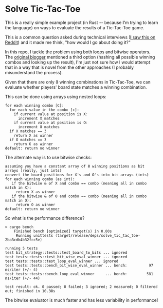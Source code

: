 # Solve Tic-Tac-Toe

This is a really simple example project (in Rust -- because I'm trying to learn the language) on ways to evaluate the results of a Tic-Tac-Toe game.

This is a common question asked during technical interviews ([I saw this on Reddit](https://www.reddit.com/r/programming/comments/miuam0/a_google_interview_question_determine_if_someone/)) and it made me think, "how would I go about doing it?"

In this repo, I tackle the problem using both loops and bitwise operators.  The [original blogger](https://jrms-random-blog.blogspot.com/2021/03/a-google-interview-question.html) mentioned a third option (hashing all possible winning combos and looking up the result), I'm just not sure how I would attempt that in a way that is novel from the other approaches (I probably misunderstand the process).

Given that there are only 8 winning combinations in Tic-Tac-Toe, we can evaluate whether players' board state matches a winning combination.

This can be done using arrays using nested loops:

```
for each winning combo [C]:
  for each value in the combo [c]:
    if current value at position is X:
      increment X matches
    if current value at position is O:
      increment O matches
  if X matches == 3
    return X as winner
  if O matches == 3
    return O as winner
default: return no winner
```

The alternate way is to use bitwise checks:

```
assuming you have a constant array of 8 winning positions as bit arrays (really, just ints)
convert the board positions for X's and O's into bit arrays (ints)
for each winning combo (as int):
   if the bitwise & of X and combo == combo (meaning all in combo match in X):
     return X as winner
   if the bitwise & of O and combo == combo (meaning all in combo match in O):
     return O as winner
default: return no winner
```

So what is the performance difference?

```
> cargo bench
    Finished bench [optimized] target(s) in 0.00s
     Running unittests (target/release/deps/solve_tic_tac_toe-2ba3cdb4b32fcc5e)

running 5 tests
test bit_strategy::tests::test_board_to_bits ... ignored
test tests::tests::test_bit_wise_eval_winner ... ignored
test tests::tests::test_loop_eval_winner ... ignored
test tests::tests::bench_bit_wise_eval_winner ... bench:          97 ns/iter (+/- 4)
test tests::tests::bench_loop_eval_winner     ... bench:         581 ns/iter (+/- 44)

test result: ok. 0 passed; 0 failed; 3 ignored; 2 measured; 0 filtered out; finished in 10.38s
```

The bitwise evaluator is much faster and has less variability in performance!
